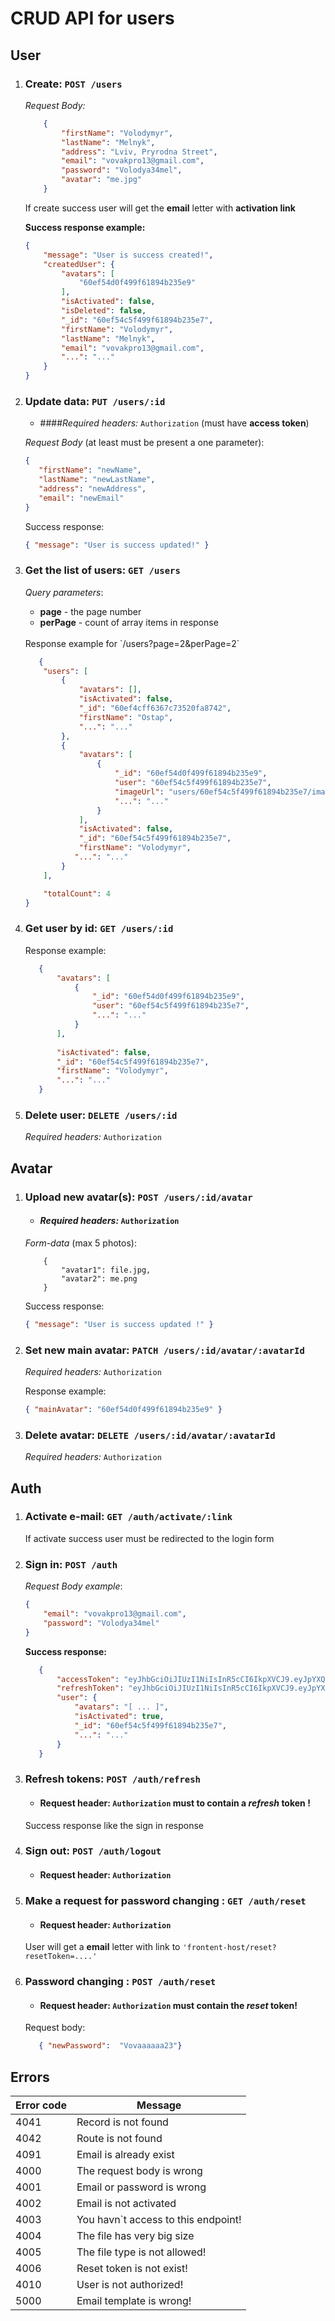 # CRUD API for users
## User

1)  ### Create: `POST /users`
      _Request Body:_
   
       ```json
           {
               "firstName": "Volodymyr",
               "lastName": "Melnyk",
               "address": "Lviv, Pryrodna Street",
               "email": "vovakpro13@gmail.com",
               "password": "Volodya34mel",
               "avatar": "me.jpg"
           }
       ```
    If create success user will get the **email** letter with **activation link**
    
      **Success response example:** 
      
      ```json
      {
          "message": "User is success created!",
          "createdUser": {
              "avatars": [
                  "60ef54d0f499f61894b235e9"
              ],
              "isActivated": false,
              "isDeleted": false,
              "_id": "60ef54c5f499f61894b235e7",
              "firstName": "Volodymyr",
              "lastName": "Melnyk",
              "email": "vovakpro13@gmail.com",
              "...": "..."
          }
      }
      ```


2) ### Update data: `PUT /users/:id`
   
      * ####_Required headers:_ `Authorization` (must have **access token**)   
      
      _Request Body_ (at least must be present a one parameter):
   
      ```json
      {
         "firstName": "newName",
         "lastName": "newLastName",
         "address": "newAddress",
         "email": "newEmail"
      }
      ```

      Success response:
      ```json
      { "message": "User is success updated!" }
      ```

3) ### Get the list of users: `GET /users`

   _Query parameters_:
   - **page** - the page number
   - **perPage** - count of array items in response      
   <br>
   Response example for `/users?page=2&perPage=2`
     
   ```json
      {
       "users": [
           {
               "avatars": [],
               "isActivated": false,
               "_id": "60ef4cff6367c73520fa8742",
               "firstName": "Ostap",
               "...": "..."
           },
           {
               "avatars": [
                   {
                       "_id": "60ef54d0f499f61894b235e9",
                       "user": "60ef54c5f499f61894b235e7",
                       "imageUrl": "users/60ef54c5f499f61894b235e7/images/1f6b4f39-9517-4657-a12b-ef16763d1ede.jpg",
                       "...": "..."
                   }
               ],
               "isActivated": false,
               "_id": "60ef54c5f499f61894b235e7",
               "firstName": "Volodymyr",
              "...": "..."
           }
       ],
   
       "totalCount": 4
   }
   ```

4) ### Get user by id: `GET /users/:id`

   Response example: 

   ```json
      {
          "avatars": [
              {
                  "_id": "60ef54d0f499f61894b235e9",
                  "user": "60ef54c5f499f61894b235e7",
                  "...": "..."
              }
          ],
  
          "isActivated": false,
          "_id": "60ef54c5f499f61894b235e7",
          "firstName": "Volodymyr",
          "...": "..."
      }
   ```

5) ### Delete user: `DELETE /users/:id`
   _Required headers:_ `Authorization`

## Avatar
1) ### Upload new avatar(s): `POST /users/:id/avatar`
   
   * #### _Required headers:_ `Authorization` 
   
   _Form-data_ (max 5 photos):
   
    ```text
        {
            "avatar1": file.jpg,
            "avatar2": me.png
        }
    ```
   Success response:
   ```json
   { "message": "User is success updated !" }
   ```
   
2) ### Set new main avatar: `PATCH /users/:id/avatar/:avatarId`
   _Required headers:_ `Authorization` 

   Response example:
   ```json
   { "mainAvatar": "60ef54d0f499f61894b235e9" }
   ```

3) ### Delete avatar: `DELETE /users/:id/avatar/:avatarId`
   _Required headers:_ `Authorization` 

## Auth

1) ### Activate e-mail: `GET /auth/activate/:link`
   If activate success user must be redirected to the login form

2) ### Sign in: `POST /auth`
   
   _Request Body example_:
   ```json
   {
       "email": "vovakpro13@gmail.com",
       "password": "Volodya34mel"
   } 
   ```
   
   **Success response:**
   ```json
      {
          "accessToken": "eyJhbGciOiJIUzI1NiIsInR5cCI6IkpXVCJ9.eyJpYXQiOjE2MjYyOTk3MjIsImV4cCI6MTYyNjMwMDYyMn0.k5Jff3cqj2D2IoQo1PjKcF1Xf2WjXddpUHhchHpJ7u4",
          "refreshToken": "eyJhbGciOiJIUzI1NiIsInR5cCI6IkpXVCJ9.eyJpYXQiOjE2MjYyOTk3MjIsImV4cCI6MTYzMTQ4MzcyMn0.kJ7OpwI3Faz9zicsdfZAkPhFXrdxcBb7iZooyjOFwOw",
          "user": {
              "avatars": "[ ... ]",
              "isActivated": true,
              "_id": "60ef54c5f499f61894b235e7",
              "...": "..."
          }
      }
   ```

2) ### Refresh tokens: `POST /auth/refresh`
   * #### Request header: `Authorization` must to contain a _refresh_ token !

   Success response like the sign in response


3) ### Sign out: `POST /auth/logout`
   * #### Request header: `Authorization` 

3) ### Make a request for password changing : `GET /auth/reset`
   * #### Request header: `Authorization`
   
   User will get a **email** letter with link to `'frontent-host/reset?resetToken=....'`

3) ### Password changing : `POST /auth/reset`
   * #### Request header: `Authorization` must contain the _reset_ token!

   Request body:

   ```json
      { "newPassword":  "Vovaaaaaa23"}
   ```


## Errors


| **Error code** | Message |
| --- | --- |
| 4041 | Record is not found |
| 4042 | Route is not found |
| 4091 | Email is already exist |
| 4000 | The request body is wrong |
| 4001 | Email or password is wrong |
| 4002 | Email is not activated |
| 4003 | You havn`t access to this endpoint! |
| 4004 | The file has very big size |
| 4005 | The file type is not allowed! |
| 4006 | Reset token is not exist! |
| 4010 | User is not authorized! |
| 5000 | Email template is wrong! |
